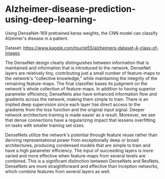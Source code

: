 # Alzheimer-disease-prediction-using-deep-learning-

Using DenseNet-169 pretrained keras weights, the CNN model can classify Alzeimer's disease in a patient.

Dataset:  https://www.kaggle.com/tourist55/alzheimers-dataset-4-class-of-images

The DenseNet design clearly distinguishes between information that is maintained and information that is introduced to the network. DenseNet layers are 
relatively tiny, contributing just a small number of feature-maps to the network's "collective knowledge," while maintaining the integrity of the remaining feature-maps. The final classifier bases its judgment on the network's whole collection of feature-maps. In addition to having superior parameter efficiency, DenseNets also have enhanced information flow and gradients across the network, making them simple to train. There is an implied deep supervision since each layer has direct access to the gradients from the loss function and the original input signal. Deeper network architecture training is made easier as a result. Moreover, we see that dense connections have a regularizing impact that lessens overfitting on tasks with smaller training set sizes.

DenseNets utilize the network's potential through feature reuse rather than deriving representational power from exceptionally deep or broad architectures, producing condensed models that are simple to train and have a high parameter efficiency. The input of succeeding layers is more varied and more effective when feature-maps from several levels are combined. This is a significant distinction between DenseNets and ResNets. DenseNets are more straightforward and effective than Inception networks, which combine features from several layers as well.
